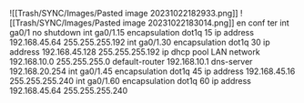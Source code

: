 ![[Trash/SYNC/Images/Pasted image 20231022182933.png]]
![[Trash/SYNC/Images/Pasted image 20231022183014.png]]
en
conf ter
int ga0/1
no shutdown
int ga0/1.15
encapsulation dot1q 15
ip address 192.168.45.64 255.255.255.192
int ga0/1.30
encapsulation dot1q 30
ip address 192.168.45.128 255.255.255.192
ip dhcp pool LAN 
network 192.168.10.0 255.255.255.0
default-router 192.168.10.1
dns-server 192.168.20.254
int ga0/1.45
encapsulation dot1q 45
ip address 192.168.45.16 255.255.255.240
int ga0/1.60
encapsulation dot1q 60
ip address 192.168.45.64 255.255.255.240

